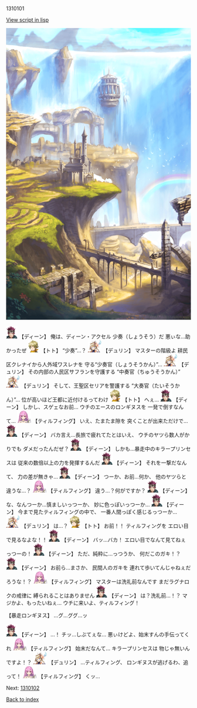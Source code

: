 1310101

[View script in lisp](../scripts/1310101.txt)

![mountain.png](../images/backgrounds/mountain.png)

<img src="../images/units/6.png" alt="6.png" height="34"/>
【ディーン】
俺は、ディーン・アクセル
少奏（しょうそう）だ
悪ぃな…助かったぜ

<img src="../images/units/4.png" alt="4.png" height="34"/>
【トト】
“少奏”…？

<img src="../images/units/0.png" alt="0.png" height="34"/>
【デュリン】
マスターの階級よ
耕民区クレナイから人外域ワスレナを
守る“少奏官（しょうそうかん）”…

<img src="../images/units/0.png" alt="0.png" height="34"/>
【デュリン】
その内部の人民区サフランを守護する
“中奏官（ちゅうそうかん）”

<img src="../images/units/0.png" alt="0.png" height="34"/>
【デュリン】
そして、王聖区セリアを警護する
“大奏官（たいそうかん）”…
位が高いほど王都に近付けるってわけ

<img src="../images/units/4.png" alt="4.png" height="34"/>
【トト】
へぇ…

<img src="../images/units/6.png" alt="6.png" height="34"/>
【ディーン】
しかし、スゲェなお前…
ウチのエースのロンギヌスを
一発で倒すなんて…

<img src="../images/units/24.png" alt="24.png" height="34"/>
【ティルフィング】
いえ、たまたま隙を
突くことが出来ただけで…

<img src="../images/units/6.png" alt="6.png" height="34"/>
【ディーン】
バカ言え…長旅で疲れてたとはいえ、
ウチのヤツら数人がかりでも
ダメだったんだぜ？

<img src="../images/units/6.png" alt="6.png" height="34"/>
【ディーン】
しかも…暴走中のキラープリンセスは
従来の数倍以上の力を発揮するんだ

<img src="../images/units/6.png" alt="6.png" height="34"/>
【ディーン】
それを一撃だなんて、
力の差が無きゃ…

<img src="../images/units/6.png" alt="6.png" height="34"/>
【ディーン】
つーか、お前…何か、
他のヤツらと違うな…？

<img src="../images/units/24.png" alt="24.png" height="34"/>
【ティルフィング】
違う…？何がですか？

<img src="../images/units/6.png" alt="6.png" height="34"/>
【ディーン】
な、なんつーか…慎ましいっつーか、
妙に色っぽいっつーか…

<img src="../images/units/6.png" alt="6.png" height="34"/>
【ディーン】
今まで見たティルフィングの中で、
一番人間っぽく感じるっつーか…

<img src="../images/units/0.png" alt="0.png" height="34"/>
【デュリン】
は…？

<img src="../images/units/4.png" alt="4.png" height="34"/>
【トト】
お前！！
ティルフィングを
エロい目で見るなよな！！

<img src="../images/units/6.png" alt="6.png" height="34"/>
【ディーン】
バッ…バカ！
エロい目でなんて見てねぇっつーの！

<img src="../images/units/6.png" alt="6.png" height="34"/>
【ディーン】
ただ、純粋に…っつうか、
何だこのガキ！？

<img src="../images/units/6.png" alt="6.png" height="34"/>
【ディーン】
お前ら…まさか、
民間人のガキを
連れて歩いてんじゃねぇだろうな！？

<img src="../images/units/24.png" alt="24.png" height="34"/>
【ティルフィング】
マスターは洗礼前なんです
まだラグナロクの戒律に
縛られることはありません

<img src="../images/units/6.png" alt="6.png" height="34"/>
【ディーン】
は？洗礼前…！？
マジかよ、もったいねぇ…
ウチに来いよ、ティルフィング！

【暴走ロンギヌス】
…グ…ググ…ッ

<img src="../images/units/6.png" alt="6.png" height="34"/>
【ディーン】
…！
チッ…しぶてぇな…
悪ぃけどよ、始末すんの手伝ってくれ

<img src="../images/units/24.png" alt="24.png" height="34"/>
【ティルフィング】
始末だなんて…
キラープリンセスは
物じゃ無いんですよ！？

<img src="../images/units/0.png" alt="0.png" height="34"/>
【デュリン】
…ティルフィング、
ロンギヌスが逃げるわ、追って！

<img src="../images/units/24.png" alt="24.png" height="34"/>
【ティルフィング】
くッ…


Next: [1310102](1310102.md)

[Back to index](index.md)
